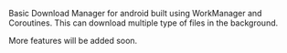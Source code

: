 Basic Download Manager for android built using WorkManager and Coroutines. This can download multiple type of files in the background.

More features will be added soon.

